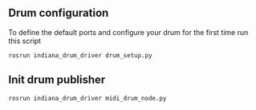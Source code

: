 ## Drum configuration
To define the default ports and configure your drum for the first time run this script
```shell
rosrun indiana_drum_driver drum_setup.py
```

## Init drum publisher
```shell
rosrun indiana_drum_driver midi_drum_node.py
```